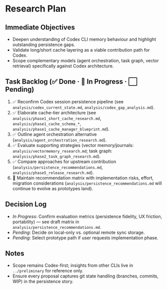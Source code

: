 # Research Plan

## Immediate Objectives
- Deepen understanding of Codex CLI memory behaviour and highlight outstanding persistence gaps.
- Validate long/short cache layering as a viable contribution path for Codex.
- Scope complementary models (agent orchestration, task graph, vector retrieval) specifically against Codex architecture.

## Task Backlog (✅ Done · 🔄 In Progress · ⬜ Pending)
1. ✅ Reconfirm Codex session persistence pipeline (see `analysis/codex_current_state.md`, `analysis/codex_gap_analysis.md`).
2. ✅ Elaborate cache-tier architecture (see `analysis/phase1_short_cache_research.md`, `analysis/phase1_cache_schema_*`, `analysis/phase1_cache_manager_blueprint.md`).
3. ✅ Outline agent orchestration alternative (`analysis/agent_orchestration_research.md`).
4. ✅ Evaluate supporting strategies (vector memory/journals: `analysis/vectormemory_research.md`; task graph: `analysis/phase2_task_graph_research.md`).
5. ✅ Compare approaches for upstream contribution (`analysis/persistence_recommendations.md`, `analysis/phase5_release_research.md`).
6. 🔄 Maintain recommendation matrix with implementation risks, effort, migration considerations (`analysis/persistence_recommendations.md` will continue to evolve as prototypes land).

## Decision Log
- _In Progress_: Confirm evaluation metrics (persistence fidelity, UX friction, portability) — see draft matrix in `analysis/persistence_recommendations.md`.
- _Pending_: Decide on local-only vs. optional remote sync storage.
- _Pending_: Select prototype path if user requests implementation phase.

## Notes
- Scope remains Codex-first; insights from other CLIs live in `../preliminary` for reference only.
- Ensure every proposal captures git state handling (branches, commits, WIP) in the persistence story.

